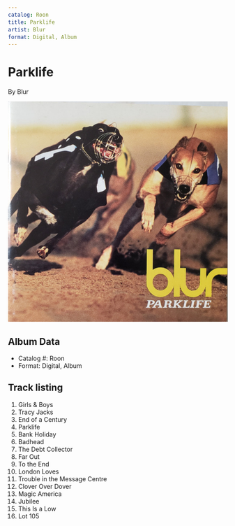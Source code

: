 ```yaml
---
catalog: Roon
title: Parklife
artist: Blur
format: Digital, Album
---
```


# Parklife

By Blur

![](../../assets/albumcovers/Blur-Parklife.png)

## Album Data

- Catalog #: Roon
- Format: Digital, Album


## Track listing


1. Girls & Boys
2. Tracy Jacks
3. End of a Century
4. Parklife
5. Bank Holiday
6. Badhead
7. The Debt Collector
8. Far Out
9. To the End
10. London Loves
11. Trouble in the Message Centre
12. Clover Over Dover
13. Magic America
14. Jubilee
15. This Is a Low
16. Lot 105

